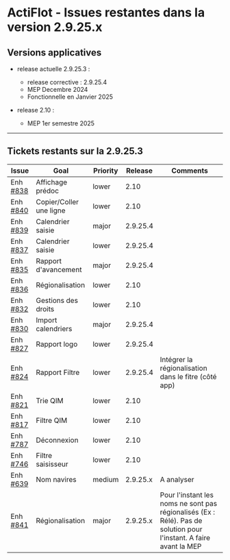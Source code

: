 # ActiFlot - Issues restantes dans la version 2.9.25.x

## Versions applicatives 

- release actuelle 2.9.25.3 :
  - release corrective : 2.9.25.4
  - MEP Decembre 2024
  - Fonctionnelle en Janvier 2025

- release 2.10 :
    - MEP 1er semestre 2025

--- 

## Tickets restants sur la 2.9.25.3


| **Issue**                                                                         | **Goal**                | **Priority** | **Release** | **Comments**                                                                                                       | 
|-----------------------------------------------------------------------------------|-------------------------|--------------|-------------|--------------------------------------------------------------------------------------------------------------------|
| Enh [#838](https://gitlab.ifremer.fr/sih-public/sumaris/sumaris-app/-/issues/838) | Affichage prédoc        | lower        | 2.10        |                                                                                                                    |
| Enh [#840](https://gitlab.ifremer.fr/sih-public/sumaris/sumaris-app/-/issues/840) | Copier/Coller une ligne | lower        | 2.10        |                                                                                                                    |
| Enh [#839](https://gitlab.ifremer.fr/sih-public/sumaris/sumaris-app/-/issues/839) | Calendrier saisie       | major        | 2.9.25.4    |                                                                                                                    | 
| Enh [#837](https://gitlab.ifremer.fr/sih-public/sumaris/sumaris-app/-/issues/837) | Calendrier saisie       | lower        | 2.9.25.4    |                                                                                                                    |
| Enh [#835](https://gitlab.ifremer.fr/sih-public/sumaris/sumaris-app/-/issues/835) | Rapport d'avancement    | major        | 2.9.25.4    |                                                                                                                    |
| Enh [#836](https://gitlab.ifremer.fr/sih-public/sumaris/sumaris-app/-/issues/836) | Régionalisation         | lower        | 2.10        |                                                                                                                    |
| Enh [#832](https://gitlab.ifremer.fr/sih-public/sumaris/sumaris-app/-/issues/832) | Gestions des droits     | lower        | 2.10        |                                                                                                                    |
| Enh [#830](https://gitlab.ifremer.fr/sih-public/sumaris/sumaris-app/-/issues/830) | Import calendriers      | major        | 2.9.25.4    |                                                                                                                    |
| Enh [#827](https://gitlab.ifremer.fr/sih-public/sumaris/sumaris-app/-/issues/827) | Rapport logo            | lower        | 2.9.25.4    |                                                                                                                    |
| Enh [#824](https://gitlab.ifremer.fr/sih-public/sumaris/sumaris-app/-/issues/824) | Rapport Filtre          | lower        | 2.9.25.4    | Intégrer la régionalisation dans le fitre (côté app)                                                               |
| Enh [#821](https://gitlab.ifremer.fr/sih-public/sumaris/sumaris-app/-/issues/821) | Trie QIM                | lower        | 2.10        |                                                                                                                    |         
| Enh [#817](https://gitlab.ifremer.fr/sih-public/sumaris/sumaris-app/-/issues/817) | Filtre QIM              | lower        | 2.10        |                                                                                                                    |         
| Enh [#787](https://gitlab.ifremer.fr/sih-public/sumaris/sumaris-app/-/issues/787) | Déconnexion             | lower        | 2.10        |                                                                                                                    |         
| Enh [#746](https://gitlab.ifremer.fr/sih-public/sumaris/sumaris-app/-/issues/746) | Filtre saisisseur       | lower        | 2.10        |                                                                                                                    |         
| Enh [#639](https://gitlab.ifremer.fr/sih-public/sumaris/sumaris-app/-/issues/639) | Nom navires             | medium       | 2.9.25.x    | A analyser                                                                                                         |         
| Enh [#841](https://gitlab.ifremer.fr/sih-public/sumaris/sumaris-app/-/issues/841) | Régionalisation         | major        | 2.9.25.x    | Pour l'instant les noms ne sont pas régionalisés (Ex : Rélé). Pas de solution pour l'instant. A faire avant la MEP |         

